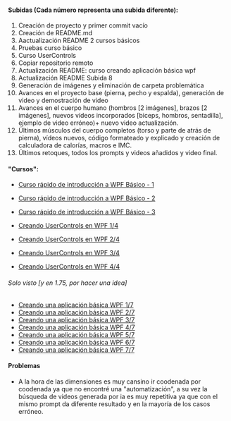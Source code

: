 #### Subidas (Cada número representa una subida diferente):
1. Creación de proyecto y primer commit vacío
2. Creación de README.md
3. Aactualización README 2 cursos básicos
4. Pruebas curso básico
5. Curso UserControls
6. Copiar repositorio remoto
7. Actualización README: curso creando aplicación básica wpf
8. Actualización README Subida 8
9. Generación de imágenes y eliminación de carpeta problemática
10. Avances en el proyecto base (pierna, pecho y espalda), generación de video y demostración de video
11. Avances en el cuerpo humano (hombros [2 imágenes], brazos [2 imágenes], nuevos vídeos incorporados [biceps, hombros, sentadilla], ejemplo de video erróneo)+ nuevo video actualización.
12. Últimos músculos del cuerpo completos (torso y parte de atrás de pierna), vídeos nuevos, código formateado y explicado y creación de calculadora de calorías, macros e IMC.
13. Últimos retoques, todos los prompts y videos añadidos y video final.

#### "Cursos":
* [Curso rápido de introducción a WPF Básico - 1](https://www.youtube.com/watch?v=an2_ZWjCxy8&list=PLJMC9VQdDCgJpgLzxhkhnt0hW_VRg3E5b&index=2)
* [Curso rápido de introducción a WPF Básico - 2](https://www.youtube.com/watch?v=IEMjrCNpLxM&list=PLJMC9VQdDCgJpgLzxhkhnt0hW_VRg3E5b&index=3)
* [Curso rápido de introducción a WPF Básico - 3](https://www.youtube.com/watch?v=o5ObiLgBjVI&list=PLJMC9VQdDCgJpgLzxhkhnt0hW_VRg3E5b&index=1)

* [Creando UserControls en WPF 1/4](https://www.youtube.com/watch?v=ipDragZ6R4s)
* [Creando UserControls en WPF 2/4](https://www.youtube.com/watch?v=gBagl8siTng)
* [Creando UserControls en WPF 3/4](https://www.youtube.com/watch?v=3b5-lRkYMpo)
* [Creando UserControls en WPF 4/4](https://www.youtube.com/watch?v=_lTX_1h1YPQ)

###### Solo visto [y en 1.75, por hacer una idea]
* [Creando una aplicación básica WPF 1/7](https://www.youtube.com/watch?v=1e8B-uYeKcs)
* [Creando una aplicación básica WPF 2/7](https://www.youtube.com/watch?v=OxPlKfuceOE)
* [Creando una aplicación básica WPF 3/7](https://www.youtube.com/watch?v=O1bExtKnQNc)
* [Creando una aplicación básica WPF 4/7](https://www.youtube.com/watch?v=GYhOR-WM_ZM)
* [Creando una aplicación básica WPF 5/7](https://www.youtube.com/watch?v=M0AAwqP60Ow)
* [Creando una aplicación básica WPF 6/7](https://www.youtube.com/watch?v=CLjp1Ly8JhU)
* [Creando una aplicación básica WPF 7/7](https://www.youtube.com/watch?v=KqxUPF9nA0w)

#### Problemas
* A la hora de las dimensiones es muy cansino ir coodenada por coodenada ya que no encontré una "automatización", a su vez la búsqueda de videos generada por ia es muy repetitiva ya que con el mismo prompt da diferente resultado y en la mayoría de los casos erróneo.